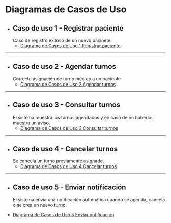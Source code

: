 # Diagramas de Casos de Uso
- ## Caso de uso 1 - Registrar paciente 
  Caso de registro exitoso de un nuevo pacinete
  * [Diagrama de Casos de Uso 1 Registrar paciente](https://drive.google.com/file/d/1U2k41TaDbMPy-vEV3Khm_Vl6cSyi5rRY/view?usp=sharing)
---
- ## Caso de uso 2 - Agendar turnos
  Correcta asignación de turno médico a un paciente
  * [Diagrama de Casos de Uso 2 Agendar turnos](https://drive.google.com/file/d/1AvGW--aC7MIbtd4DIqvxPF7TrrytYZkd/view?usp=sharing)
---
- ## Caso de uso 3 - Consultar turnos
  El sistema muestra los turnos agendados y en caso de no haberlos muestra un aviso.  
  * [Diagrama de Casos de Uso 3 Consultar turnos](https://drive.google.com/file/d/1OeQ2RvpxJomdZ89rnFNlMkAJdMDF8omE/view?usp=sharing)
---
- ## Caso de uso 4 - Cancelar turnos
  Se cancela un turno previamente asignado.
  * [Diagrama de Casos de Uso 4 Cancelar turnos](https://drive.google.com/file/d/1ftXMsL8dyNV4T6_2FJ_ydyylBqNP7dXm/view?usp=sharing)
---
- ## Caso de uso 5 - Enviar notificación
  El sistema envía una notificación automática cuando se agenda, cancela o se crea un nuevo turno.
 * [Diagrama de Casos de Uso 5 Enviar notificación](https://drive.google.com/file/d/1B8JiKaXkBu30zBWOwrbkfzh2FumkWVPj/view?usp=sharing)
